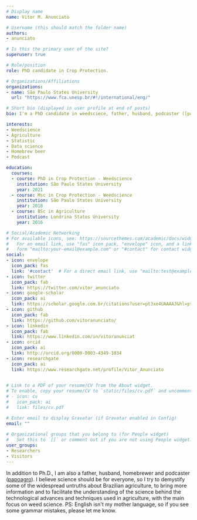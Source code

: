 ```yaml
---
# Display name
name: Vitor M. Anunciato

# Username (this should match the folder name)
authors:
- anunciato

# Is this the primary user of the site?
superuser: true

# Role/position
role: PhD candidate in Crop Protection.

# Organizations/Affiliations
organizations:
- name: São Paulo States University
  url: "https://www.fca.unesp.br/#!/international/eng/"

# Short bio (displayed in user profile at end of posts)
bio: I'm a PhD candidate in weedsciece, father, husband, podcaster ([papoagro](https://www.papoagro.com.br/)) and homebrewer. 

interests:
- Weedscience
- Agriculture
- Statistic
- Data science
- Homebrew beer
- Podcast

education:
  courses:
  - course: PhD in Crop Protection - Weedscience
    institution: São Paulo States University
    year: 2021
  - course: Msc in Crop Protection - Weedscience
    institution: São Paulo States University
    year: 2018
  - course: BSc in Agriculture
    institution: Londrina States University
    year: 2016

# Social/Academic Networking
# For available icons, see: https://sourcethemes.com/academic/docs/widgets/#icons
#   For an email link, use "fas" icon pack, "envelope" icon, and a link in the
#   form "mailto:your-email@example.com" or "#contact" for contact widget.
social:
- icon: envelope
  icon_pack: fas
  link: '#contact'  # For a direct email link, use "mailto:test@example.org".
- icon: twitter
  icon_pack: fab
  link: https://twitter.com/vitor_anunciato
- icon: google-scholar
  icon_pack: ai
  link: https://scholar.google.com.br/citations?user=pt3xe4UAAAAJ&hl=pt-BR
- icon: github
  icon_pack: fab
  link: https://github.com/vitoranunciato/
- icon: linkedin
  icon_pack: fab
  link: https://www.linkedin.com/in/vitoranunciat
- icon: orcid
  icon_pack: ai
  link: http://orcid.org/0000-0003-4349-1834
- icon: researchgate
  icon_pack: ai
  link: https://www.researchgate.net/profile/Vitor_Anunciato
  

# Link to a PDF of your resume/CV from the About widget.
# To enable, copy your resume/CV to `static/files/cv.pdf` and uncomment the lines below.  
# - icon: cv
#   icon_pack: ai
#   link: files/cv.pdf

# Enter email to display Gravatar (if Gravatar enabled in Config)
email: ""
  
# Organizational groups that you belong to (for People widget)
#   Set this to `[]` or comment out if you are not using People widget.  
user_groups:
- Researchers
- Visitors
---
```


In addition to Ph.D., I am also a father, husband, homebrewer and podcaster ([papoagro](https://www.papoagro.com.br/)). I believe science should be for everyone, so I try to demystify some of the widespread untruths about Brazilian agriculture, to bring more information and to facilitate the understanding of the science behind the technological advances and techniques used in agriculture, with the main focus on weed science. PS: English isn't my mother language, so if you see some grammar mistakes, please let me know.

